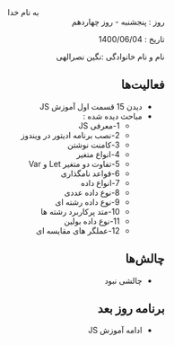 <div dir="rtl" align="center">
به نام خدا
</div>
<div dir="rtl" align="right">
روز : پنجشنبه - روز چهاردهم

تاریخ : 1400/06/04

نام و نام خانوادگی :نگین نصرالهی

## فعالیت‌ها
* دیدن 15 قسمت اول آموزش JS 
* مباحث دیده شده :
   *  1-معرفی JS
   *  2-نصب برنامه ادیتور در ویندوز
   *  3-کامنت نوشتن
   *  4-انواع متغیر
   *  5-تفاوت دو متغیر Let و Var
   *  6-قواعد نامگذاری
   *  7-انواع داده
   *  8-نوع داده عددی
   *  9-نوع داده رشته ای
   * 10-متد پرکاربرد رشته ها
   * 11-نوع داده بولین
   * 12-عملگر های مقایسه ای

## چالش‌ها
* چالشی نبود
## برنامه روز بعد
* ادامه آموزش JS
</div>